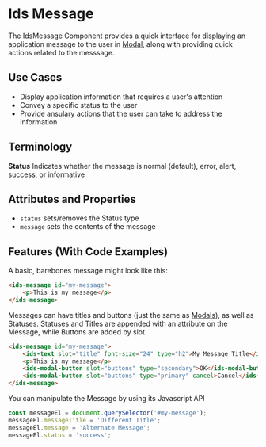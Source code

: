 # Ids Message

The IdsMessage Component provides a quick interface for displaying an application message to the user in [Modal]('../ids-modal/README.md'), along with providing quick actions related to the messsage.

## Use Cases

- Display application information that requires a user's attention
- Convey a specific status to the user
- Provide ansulary actions that the user can take to address the information

## Terminology

**Status** Indicates whether the message is normal (default), error, alert, success, or informative

## Attributes and Properties

- `status` sets/removes the Status type
- `message` sets the contents of the message

## Features (With Code Examples)

A basic, barebones message might look like this:

```html
<ids-message id="my-message">
    <p>This is my message</p>
</ids-message>
```

Messages can have titles and buttons (just the same as [Modals](../ids-modal/README.md)), as well as Statuses.  Statuses and Titles are appended with an attribute on the Message, while Buttons are added by slot.

```html
<ids-message id="my-message">
    <ids-text slot="title" font-size="24" type="h2">My Message Title</ids-text>
    <p>This is my message</p>
    <ids-modal-button slot="buttons" type="secondary">OK</ids-modal-button>
    <ids-modal-button slot="buttons" type="primary" cancel>Cancel</ids-modal-button>
</ids-message>
```

You can manipulate the Message by using its Javascript API

```js
const messageEl = document.querySelector('#my-message');
messageEl.messageTitle = 'Different Title';
messageEl.message = 'Alternate Message';
messageEl.status = 'success';
```
